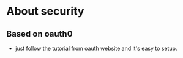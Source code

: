 # About security

## Based on oauth0

- just follow the tutorial from oauth website and it's easy to setup.
